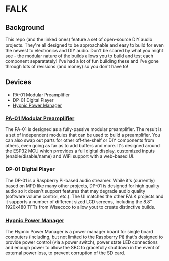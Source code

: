 # FALK

## Background
This repo (and the linked ones) feature a set of open-source DIY audio projects. They're all designed to be approachable and easy to build for even the newest to electronics and DIY audio. Don't be scared by what you might see - the modular nature of the builds allows you to build and test each component separatately! I've had a lot of fun building these and I've gone through lots of revisions (and money) so you don't have to!

## Devices
* PA-01 Modular Preamplifier
* DP-01 Digital Player
* [Hypnic Power Manager](#hypnic)

### [PA-01 Modular Preamplifier](pa-01/README.md)
The PA-01 is designed as a fully-passive modular preamplifier. The result is a set of independent modules that can be used to build a preamplifier. You can also swap out parts for other off-the-shelf or DIY components from others, even going as far as to add buffers and more. It's designed around the ESP32 MCU which prrovides a full digital display, customized inputs (enable/disable/name) and WiFi support with a web-based UI.

### DP-01 Digital Player
The DP-01 is a Raspberry Pi-based audio streamer. While it's (currently) based on MPD like many other projects, DP-01 is designed for high quality audio so it doesn't support features that may degrade audio quality (software volume control, etc.). The UI matches the other FALK projects and it supports a number of different sized LCD screens, including the 8.8" 1920x480 TFTs from Wisecoco to allow yout to create distinctive builds.

### [Hypnic Power Manager](hypnic/README.md)<a name="hypnic"></a>
The Hypnic Power Manager is a power manager board for single board computers (including, but not limited to the Raspberry Pi) that's designed to provide power control (via a power switch), power state LED connections and enough power to allow the SBC to gracefully shutdown in the event of external power loss, to prevent corruption of the SD card.
